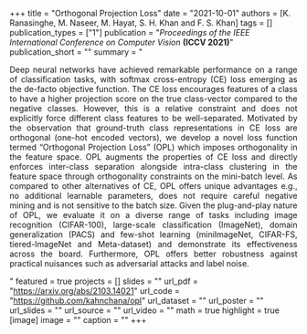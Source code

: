 +++
title = "Orthogonal Projection Loss"
date = "2021-10-01"
authors = [K. Ranasinghe, M. Naseer, M. Hayat, S. H. Khan and F. S. Khan]
tags = []
publication_types = ["1"]
publication = "_Proceedings of the IEEE International Conference on Computer Vision_ **(ICCV 2021)**"
publication_short = ""
summary = "<p style='text-align: justify;'> 
Deep neural networks have achieved remarkable performance on a range of classification tasks, with softmax cross-entropy (CE) loss emerging as the de-facto objective function. The CE loss encourages features of a class to have a higher projection score on the true class-vector compared to the negative classes. However, this is a relative constraint and does not explicitly force different class features to be well-separated. Motivated by the observation that ground-truth class representations in CE loss are orthogonal (one-hot encoded vectors), we develop a novel loss function termed “Orthogonal Projection Loss” (OPL) which imposes orthogonality in the feature space. OPL augments the properties of CE loss and directly enforces inter-class separation alongside intra-class clustering in the feature space through orthogonality constraints on the mini-batch level. As compared to other alternatives of CE, OPL offers unique advantages e.g., no additional learnable parameters, does not require careful negative mining and is not sensitive to the batch size. Given the plug-and-play nature of OPL, we evaluate it on a diverse range of tasks including image recognition (CIFAR-100), large-scale classification (ImageNet), domain generalization (PACS) and few-shot learning (miniImageNet, CIFAR-FS, tiered-ImageNet and Meta-dataset) and demonstrate its effectiveness across the board. Furthermore, OPL offers better robustness against practical nuisances such as adversarial attacks and label noise. </p>"
featured = true
projects = []
slides = ""
url_pdf = "https://arxiv.org/abs/2103.14021"
url_code = "https://github.com/kahnchana/opl"
url_dataset = ""
url_poster = ""
url_slides = ""
url_source = ""
url_video = ""
math = true
highlight = true
[image]
image = ""
caption = ""
+++

